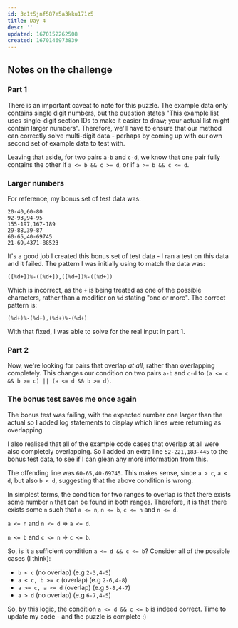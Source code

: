 ```yaml
---
id: 3c1t5jnf587e5a3kku171z5
title: Day 4
desc: ''
updated: 1670152262508
created: 1670146973839
---
```

## Notes on the challenge
### Part 1
There is an important caveat to note for this puzzle.
The example data only contains single digit numbers, but the question states "This example list uses single-digit section IDs to make it easier to draw; your actual list might contain larger numbers".
Therefore, we'll have to ensure that our method can correctly solve multi-digit data - perhaps by coming up with our own second set of example data to test with.

Leaving that aside, for two pairs `a-b` and `c-d`, we know that one pair fully contains the other if `a <= b && c >= d`, or if `a >= b && c <= d`.

### Larger numbers

For reference, my bonus set of test data was:
```
20-40,60-80
92-93,94-95
155-197,167-189
29-88,39-87
60-65,40-69745
21-69,4371-88523
```

It's a good job I created this bonus set of test data - I ran a test on this data and it failed.
The pattern I was initially using to match the data was:

`([%d+])%-([%d+]),([%d+])%-([%d+])`

Which is incorrect, as the `+` is being treated as one of the possible characters, rather than a modifier on `%d` stating "one or more".
The correct pattern is:

`(%d+)%-(%d+),(%d+)%-(%d+)`

With that fixed, I was able to solve for the real input in part 1.

### Part 2
Now, we're looking for pairs that overlap *at all*, rather than overlapping completely.
This changes our condition on two pairs `a-b` and `c-d` to `(a <= c && b >= c) || (a <= d && b >= d)`.

### The bonus test saves me once again
The bonus test was failing, with the expected number one larger than the actual so I added log statements to display which lines were returning as overlapping.

I also realised that all of the example code cases that overlap at all were also completely overlapping. So I added an extra line `52-221,183-445` to the bonus test data, to see if I can glean any more information from this.

The offending line was `60-65,40-69745`. This makes sense, since `a > c`, `a < d`, but also `b < d`, suggesting that the above condition is wrong.

In simplest terms, the condition for two ranges to overlap is that there exists some number `n` that can be found in both ranges.
Therefore, it is that there exists some `n` such that `a <= n`, `n <= b`, `c <= n` and `n <= d`.

`a <= n` and `n <= d` => `a <= d`.

`n <= b` and `c <= n` => `c <= b`.

So, is it a sufficient condition `a <= d && c <= b`?
Consider all of the possible cases (I think):
- `b < c` (no overlap) (e.g `2-3,4-5`)
- `a < c, b >= c` (overlap) (e.g `2-6,4-8`)
- `a >= c, a <= d` (overlap) (e.g `5-8,4-7`)
- `a > d` (no overlap) (e.g `6-7,4-5`)

So, by this logic, the condition `a <= d && c <= b` is indeed correct.
Time to update my code - and the puzzle is complete :)